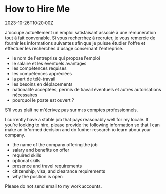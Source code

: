 # How to Hire Me
2023-10-26T10:20:00Z

J'occupe actuellement un emploi satisfaisant associé à une rémunération tout à fait convenable. Si vous recherchez à recruter, je vous remercie de fournir les informations suivantes afin que je puisse étudier l'offre et effectuer les recherches d'usage concernant l'entreprise.

- le nom de l'entreprise qui propose l'emploi
- le salaire et les éventuels avantages
- les compétences requises
- les compétences appréciées
- la part de télé-travail
- les besoins en déplacements
- nationalité acceptées, permis de travail éventuels et autres autorisations nécessaires
- pourquoi le poste est ouvert ?

S'il vous plaît ne m'écrivez pas sur mes comptes professionnels. 


I currently have a stable job that pays reasonably well for my locale. If you’re looking to hire, please provide the following information so that I can make an informed decision and do further research to learn about your company.

- the name of the company offering the job
- salary and benefits on offer
- required skills
- optional skills
- presence and travel requirements
- citizenship, visa, and clearance requirements
- why the position is open

Please do not send email to my work accounts.
